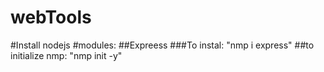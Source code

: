 # webTools
#Install nodejs
#modules:
  ##Expreess
###To instal: "nmp i express"
##to initialize nmp: "nmp init -y"
